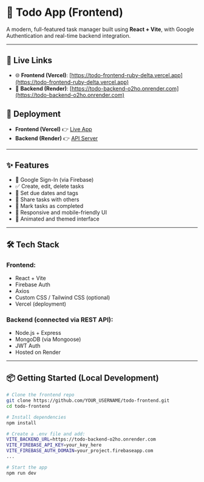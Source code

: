 # 📝 Todo App (Frontend)

A modern, full-featured task manager built using **React + Vite**, with Google Authentication and real-time backend integration.

---

## 🔗 Live Links

- 🌐 **Frontend (Vercel)**: [https://todo-frontend-ruby-delta.vercel.app](https://todo-frontend-ruby-delta.vercel.app)
- 🔧 **Backend (Render)**: [https://todo-backend-o2ho.onrender.com](https://todo-backend-o2ho.onrender.com)
  
## 🚀 Deployment

- **Frontend (Vercel)** 👉 [Live App](https://todo-frontend-ruby-delta.vercel.app)
- **Backend (Render)** 👉 [API Server](https://todo-backend-o2ho.onrender.com)

---

## ✨ Features

- 🔐 Google Sign-In (via Firebase)
- ✅ Create, edit, delete tasks
- 📆 Set due dates and tags
- 👥 Share tasks with others
- 🎯 Mark tasks as completed
- 📱 Responsive and mobile-friendly UI
- 🌈 Animated and themed interface

---

## 🛠️ Tech Stack

### Frontend:
- React + Vite
- Firebase Auth
- Axios
- Custom CSS / Tailwind CSS (optional)
- Vercel (deployment)

### Backend (connected via REST API):
- Node.js + Express
- MongoDB (via Mongoose)
- JWT Auth
- Hosted on Render

---

## 📦 Getting Started (Local Development)

```bash
# Clone the frontend repo
git clone https://github.com/YOUR_USERNAME/todo-frontend.git
cd todo-frontend

# Install dependencies
npm install

# Create a .env file and add:
VITE_BACKEND_URL=https://todo-backend-o2ho.onrender.com
VITE_FIREBASE_API_KEY=your_key_here
VITE_FIREBASE_AUTH_DOMAIN=your_project.firebaseapp.com
...

# Start the app
npm run dev
